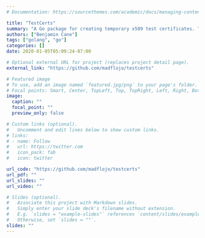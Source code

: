 ```yaml
---
# Documentation: https://sourcethemes.com/academic/docs/managing-content/

title: "TestCerts"
summary: "A Go package for creating temporary x509 test certificates. There are many Certificate generation tools out there, but most focus on being a CLI tool. This package is focused on providing helper functions for creating Certificates. These helper functions can be used as part of Go tests per the example below."
authors: ["Benjamin Cane"]
tags: ["golang", "go"]
categories: []
date: 2020-01-05T05:09:24-07:00

# Optional external URL for project (replaces project detail page).
external_link: "https://github.com/madflojo/testcerts"

# Featured image
# To use, add an image named `featured.jpg/png` to your page's folder.
# Focal points: Smart, Center, TopLeft, Top, TopRight, Left, Right, BottomLeft, Bottom, BottomRight.
image:
  caption: ""
  focal_point: ""
  preview_only: false

# Custom links (optional).
#   Uncomment and edit lines below to show custom links.
# links:
# - name: Follow
#   url: https://twitter.com
#   icon_pack: fab
#   icon: twitter

url_code: "https://github.com/madflojo/testcerts"
url_pdf: ""
url_slides: ""
url_video: ""

# Slides (optional).
#   Associate this project with Markdown slides.
#   Simply enter your slide deck's filename without extension.
#   E.g. `slides = "example-slides"` references `content/slides/example-slides.md`.
#   Otherwise, set `slides = ""`.
slides: ""
---
```


